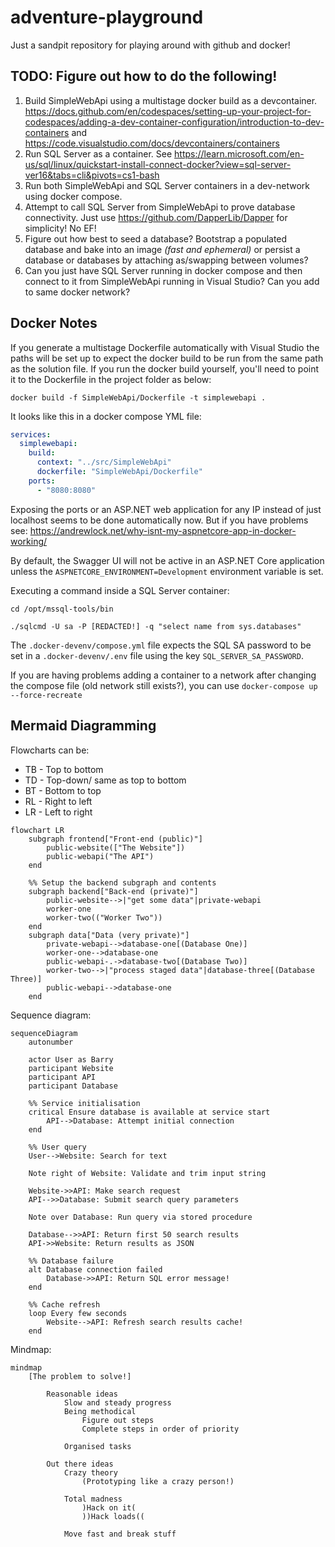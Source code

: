 # adventure-playground

Just a sandpit repository for playing around with github and docker!

## TODO: Figure out how to do the following!

1. Build SimpleWebApi using a multistage docker build as a devcontainer. https://docs.github.com/en/codespaces/setting-up-your-project-for-codespaces/adding-a-dev-container-configuration/introduction-to-dev-containers and https://code.visualstudio.com/docs/devcontainers/containers
2. Run SQL Server as a container. See https://learn.microsoft.com/en-us/sql/linux/quickstart-install-connect-docker?view=sql-server-ver16&tabs=cli&pivots=cs1-bash
3. Run both SimpleWebApi and SQL Server containers in a dev-network using docker compose.
4. Attempt to call SQL Server from SimpleWebApi to prove database connectivity. Just use https://github.com/DapperLib/Dapper for simplicity! No EF!
5. Figure out how best to seed a database? Bootstrap a populated database and bake into an image _(fast and ephemeral)_ or persist a database or databases by attaching as/swapping between volumes?
6. Can you just have SQL Server running in docker compose and then connect to it from SimpleWebApi running in Visual Studio? Can you add to same docker network?

## Docker Notes

If you generate a multistage Dockerfile automatically with Visual Studio the paths will be set up to expect the docker build to be run from the same path as the solution file. If you run the docker build yourself, you'll need to point it to the Dockerfile in the project folder as below:

```
docker build -f SimpleWebApi/Dockerfile -t simplewebapi .
```

It looks like this in a docker compose YML file:

```yml
services:
  simplewebapi:
    build:
      context: "../src/SimpleWebApi"
      dockerfile: "SimpleWebApi/Dockerfile"
    ports:
      - "8080:8080"
```

Exposing the ports or an ASP.NET web application for any IP instead of just localhost seems to be done automatically now. But if you have problems see: https://andrewlock.net/why-isnt-my-aspnetcore-app-in-docker-working/

By default, the Swagger UI will not be active in an ASP.NET Core application unless the `ASPNETCORE_ENVIRONMENT=Development` environment variable is set.

Executing a command inside a SQL Server container:

```
cd /opt/mssql-tools/bin

./sqlcmd -U sa -P [REDACTED!] -q "select name from sys.databases"
```

The `.docker-devenv/compose.yml` file expects the SQL SA password to be set in a `.docker-devenv/.env` file using the key `SQL_SERVER_SA_PASSWORD`.

If you are having problems adding a container to a network after changing the compose file (old network still exists?), you can use `docker-compose up --force-recreate`

## Mermaid Diagramming

Flowcharts can be:

- TB - Top to bottom
- TD - Top-down/ same as top to bottom
- BT - Bottom to top
- RL - Right to left
- LR - Left to right

```mermaid
flowchart LR
    subgraph frontend["Front-end (public)"]
        public-website(["The Website"])
        public-webapi("The API")
    end

    %% Setup the backend subgraph and contents
    subgraph backend["Back-end (private)"]
        public-website-->|"get some data"|private-webapi
        worker-one
        worker-two(("Worker Two"))
    end
    subgraph data["Data (very private)"]
        private-webapi-->database-one[(Database One)]
        worker-one-->database-one
        public-webapi-.->database-two[(Database Two)]
        worker-two-->|"process staged data"|database-three[(Database Three)]
        public-webapi-->database-one
    end
```

Sequence diagram:

```mermaid
sequenceDiagram
    autonumber

    actor User as Barry
    participant Website
    participant API
    participant Database

    %% Service initialisation
    critical Ensure database is available at service start
        API-->Database: Attempt initial connection
    end

    %% User query
    User-->Website: Search for text

    Note right of Website: Validate and trim input string

    Website->>API: Make search request
    API-->>Database: Submit search query parameters

    Note over Database: Run query via stored procedure

    Database-->>API: Return first 50 search results
    API->>Website: Return results as JSON

    %% Database failure
    alt Database connection failed
        Database->>API: Return SQL error message!
    end

    %% Cache refresh
    loop Every few seconds
        Website-->API: Refresh search results cache!
    end
```

Mindmap:

```mermaid
mindmap
    [The problem to solve!]

        Reasonable ideas
            Slow and steady progress
            Being methodical
                Figure out steps
                Complete steps in order of priority

            Organised tasks

        Out there ideas
            Crazy theory
                (Prototyping like a crazy person!)

            Total madness
                )Hack on it(
                ))Hack loads((

            Move fast and break stuff
```
